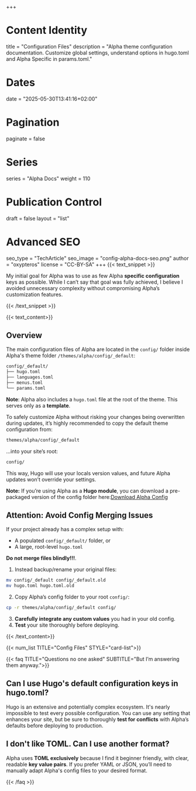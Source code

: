 +++
# Content Identity
title = "Configuration Files"
description = "Alpha theme configuration documentation. Customize global settings, understand options in hugo.toml and Alpha Specific in params.toml."

# Dates
date = "2025-05-30T13:41:16+02:00"

# Pagination
paginate = false

# Series
series = "Alpha Docs"
weight = 110

# Publication Control
draft = false
layout = "list"

# Advanced SEO
seo_type = "TechArticle"
seo_image = "config-alpha-docs-seo.png"
author = "oxypteros"
license = "CC-BY-SA"
+++
{{< text_snippet >}}

My initial goal for Alpha was to use as few Alpha **specific configuration** keys as possible.
While I can’t say that goal was fully achieved, I believe I avoided unnecessary complexity without compromising Alpha’s customization features.

{{< /text_snippet >}}

{{< text_content>}}

## Overview
The main configuration files of Alpha are located in the `config/` folder inside Alpha's theme folder `/themes/alpha/config/_default`:
``` bash
config/_default/
├── hugo.toml
├── languages.toml
├── menus.toml
└── params.toml
```
**Note**: Alpha also includes a `hugo.toml` file at the root of the theme. This serves only as a **template**.

To safely customize Alpha without risking your changes being overwritten during updates, it’s highly recommended to copy the default theme configuration from:
```bash
themes/alpha/config/_default
```
...into your site’s root:
```bash
config/
```
This way, Hugo will use your locals version values, and future Alpha updates won’t override your settings.

**Note:** If you’re using Alpha as a **Hugo module**, you can download a pre-packaged version of the config folder here:[Download Alpha Config](/downloads/config.zip "alpha-download")

## Attention: Avoid Config Merging Issues
If your project already has a complex setup with:
- A populated `config/_default/` folder, or
- A large, root-level `hugo.toml`

**Do not merge files blindly!!!**. 

1. Instead backup/rename your original files:
```bash
mv config/_default config/_default.old
mv hugo.toml hugo.toml.old

```
2. Copy Alpha’s config folder to your root `config/`:
```bash
cp -r themes/alpha/config/_default config/

```
3. **Carefully integrate any custom values** you had in your old config.
4. **Test** your site thoroughly before deploying.

{{< /text_content>}}

{{< num_list TITLE="Config Files" STYLE="card-list">}}

{{< faq TITLE="Questions no one asked" SUBTITLE="But I’m answering them anyway.">}}

## Can I use Hugo's default configuration keys in hugo.toml?
Hugo is an extensive and potentially complex ecosystem. It's nearly impossible to test every possible configuration. You can use any setting that enhances your site, but be sure to thoroughly **test for conflicts** with Alpha’s defaults before deploying to production.

## I don't like TOML. Can I use another format?
Alpha uses **TOML exclusively** because I find it beginner friendly, with clear, readable **key value pairs**.
If you prefer YAML or JSON, you’ll need to manually adapt Alpha's config files to your desired format.

{{< /faq >}}